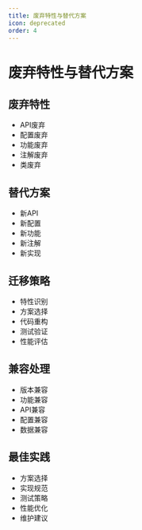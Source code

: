 ```yaml
---
title: 废弃特性与替代方案
icon: deprecated
order: 4
---
```


# 废弃特性与替代方案

## 废弃特性
- API废弃
- 配置废弃
- 功能废弃
- 注解废弃
- 类废弃

## 替代方案
- 新API
- 新配置
- 新功能
- 新注解
- 新实现

## 迁移策略
- 特性识别
- 方案选择
- 代码重构
- 测试验证
- 性能评估

## 兼容处理
- 版本兼容
- 功能兼容
- API兼容
- 配置兼容
- 数据兼容

## 最佳实践
- 方案选择
- 实现规范
- 测试策略
- 性能优化
- 维护建议
